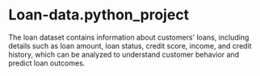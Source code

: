 # Loan-data.python_project
The loan dataset contains information about customers' loans, including details such as loan amount, loan status, credit score, income, and credit history, which can be analyzed to understand customer behavior and predict loan outcomes.
